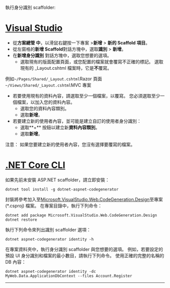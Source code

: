 執行身分識別 scaffolder:

# <a name="visual-studiotabvisual-studio"></a>[Visual Studio](#tab/visual-studio)

* 從**方案總管 中**，以滑鼠右鍵按一下專案 >**新增** > **新的 Scaffold 項目**。
* 從左窗格的**新增 Scaffold**對話方塊中，選取**識別** > **新增**。
* 在**新增身分識別** 對話方塊中，選取您想要的選項。
  * 選取現有的版面配置頁面，或您配置的檔案就會覆寫不正確的標記。 選取現有的 _Layout.cshtml 檔案時，它是**不**覆寫。

 例如`~/Pages/Shared/_Layout.cshtml`Razor 頁面`~/Views/Shared/_Layout.cshtml`MVC 專案
* 若要使用現有的資料內容，請選取至少一個檔案，以覆寫。 您必須選取至少一個檔案，以加入您的資料內容。
  * 選取您的資料內容類別。
  * 選取**新增**。
* 若要建立新的使用者內容，並可能是建立自訂的使用者身分識別：
  * 選取**+** 按鈕以建立新**資料內容類別**。
  * 選取**新增**。

注意： 如果您要建立新的使用者內容，您沒有選擇要覆寫的檔案。

# <a name="net-core-clitabnetcore-cli"></a>[.NET Core CLI](#tab/netcore-cli)

如果先前未安裝 ASP.NET scaffolder，請立即安裝：

```cli
dotnet tool install -g dotnet-aspnet-codegenerator
```

封裝將參考加入至[Microsoft.VisualStudio.Web.CodeGeneration.Design](https://www.nuget.org/packages/Microsoft.VisualStudio.Web.CodeGeneration.Design/)至專案 (\*.csproj) 檔案。 在專案目錄中，執行下列命令：

```cli
dotnet add package Microsoft.VisualStudio.Web.CodeGeneration.Design
dotnet restore
```

執行下列命令來列出識別 scaffolder 選項：

```cli
dotnet aspnet-codegenerator identity -h
```

在專案資料夾中，執行身分識別 scaffolder 與您想要的選項。 例如，若要設定的預設 UI 身分識別和檔案的最小數目，請執行下列命令。 使用正確的完整的名稱的 DB 內容：

```cli
dotnet aspnet-codegenerator identity -dc MyWeb.Data.ApplicationDbContext --files Account.Register
```

-------------
